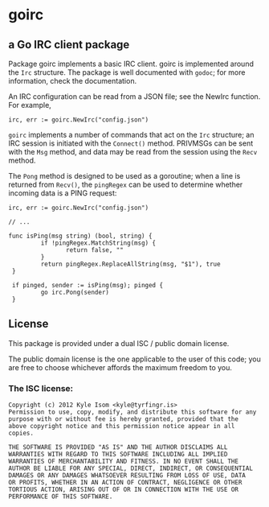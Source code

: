 # goirc
## a Go IRC client package

Package goirc implements a basic IRC client. goirc is implemented
around the `Irc` structure. The package is well documented with
`godoc`; for more information, check the documentation.

An IRC configuration can be read from a JSON file; see the NewIrc 
function. For example,

```
irc, err := goirc.NewIrc("config.json")
```

`goirc` implements a number of commands that act on the `Irc` structure;
an IRC session is initiated with the `Connect()` method. PRIVMSGs can
be sent with the `Msg` method, and data may be read from the session
using the `Recv` method. 

The `Pong` method is designed to be used as a goroutine; when a line
is returned from `Recv()`, the `pingRegex` can be used to determine
whether incoming data is a PING request:

```
irc, err := goirc.NewIrc("config.json")

// ...

func isPing(msg string) (bool, string) {
         if !pingRegex.MatchString(msg) {
         	    return false, ""
         }
         return pingRegex.ReplaceAllString(msg, "$1"), true
 }

 if pinged, sender := isPing(msg); pinged {
         go irc.Pong(sender)
 }
```

## License
This package is provided under a dual ISC / public domain license.

The public domain license is the one applicable to the user of this
code; you are free to choose whichever affords the maximum freedom
to you.

### The ISC license:
```
Copyright (c) 2012 Kyle Isom <kyle@tyrfingr.is>
Permission to use, copy, modify, and distribute this software for any
purpose with or without fee is hereby granted, provided that the
above copyright notice and this permission notice appear in all
copies.

THE SOFTWARE IS PROVIDED "AS IS" AND THE AUTHOR DISCLAIMS ALL
WARRANTIES WITH REGARD TO THIS SOFTWARE INCLUDING ALL IMPLIED
WARRANTIES OF MERCHANTABILITY AND FITNESS. IN NO EVENT SHALL THE
AUTHOR BE LIABLE FOR ANY SPECIAL, DIRECT, INDIRECT, OR CONSEQUENTIAL
DAMAGES OR ANY DAMAGES WHATSOEVER RESULTING FROM LOSS OF USE, DATA
OR PROFITS, WHETHER IN AN ACTION OF CONTRACT, NEGLIGENCE OR OTHER
TORTIOUS ACTION, ARISING OUT OF OR IN CONNECTION WITH THE USE OR
PERFORMANCE OF THIS SOFTWARE.
```

